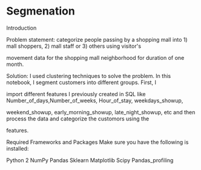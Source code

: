  # Segmenation

Introduction

Problem statement: categorize people passing by a shopping mall into 1) mall shoppers, 2) mall staff or 3) others using visitor's 

movement data for the shopping mall neighborhood for duration of one month.

Solution: I used clustering techniques to solve the problem.  In this notebook, I segment customers into different groups. First, I 

import different features I previously created in SQL like Number_of_days,Number_of_weeks, Hour_of_stay, weekdays_showup, 

weekend_showup, early_morning_showup, late_night_showup, etc and then process the data and categorize the customors using the 

features.



Required Frameworks and Packages
Make sure you have the following is installed:

Python 2
NumPy
Pandas 
Sklearn
Matplotlib 
Scipy
Pandas_profiling
